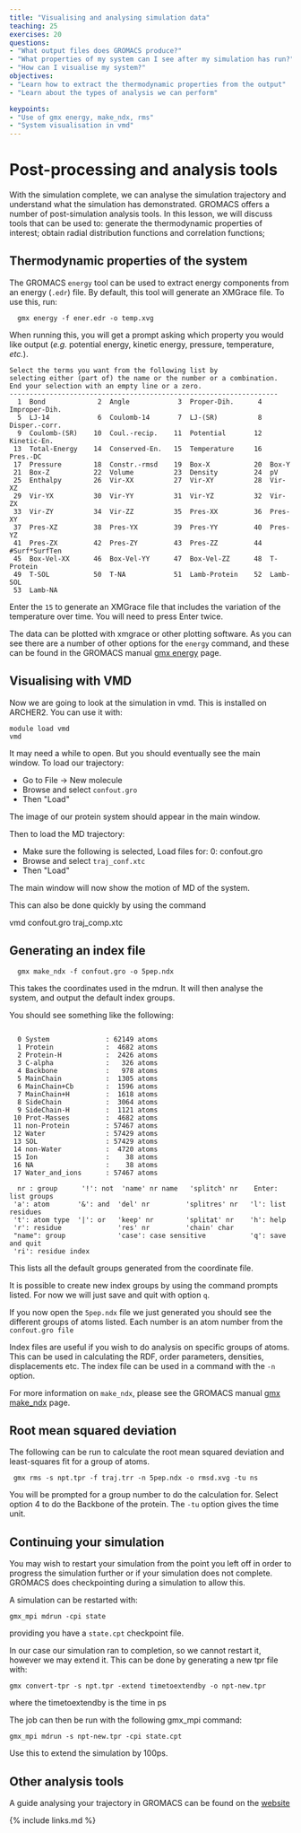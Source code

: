 ```yaml
---
title: "Visualising and analysing simulation data"
teaching: 25
exercises: 20
questions:
- "What output files does GROMACS produce?"
- "What properties of my system can I see after my simulation has run?"
- "How can I visualise my system?"
objectives:
- "Learn how to extract the thermodynamic properties from the output"
- "Learn about the types of analysis we can perform"

keypoints:
- "Use of gmx energy, make_ndx, rms"
- "System visualisation in vmd"
---
```


Post-processing and analysis tools
==================================

With the simulation complete, we can analyse the simulation trajectory and 
understand what the simulation has demonstrated. GROMACS offers a number of 
post-simulation analysis tools. In this lesson, we will discuss tools that 
can be used to: generate the thermodynamic properties of interest; obtain 
radial distribution functions and correlation functions; 

Thermodynamic properties of the system
--------------------------------------

The GROMACS ``energy`` tool can be used to extract energy components from an 
energy (``.edr``) file. By default, this tool will generate an XMGrace file. 
To use this, run:

```
  gmx energy -f ener.edr -o temp.xvg
```

When running this, you will get a prompt asking which property you would like 
output (*e.g.* potential energy, kinetic energy, pressure, temperature, 
*etc.*). 

```
Select the terms you want from the following list by
selecting either (part of) the name or the number or a combination.
End your selection with an empty line or a zero.
-------------------------------------------------------------------
  1  Bond             2  Angle            3  Proper-Dih.      4  Improper-Dih. 
  5  LJ-14            6  Coulomb-14       7  LJ-(SR)          8  Disper.-corr. 
  9  Coulomb-(SR)    10  Coul.-recip.    11  Potential       12  Kinetic-En.   
 13  Total-Energy    14  Conserved-En.   15  Temperature     16  Pres.-DC      
 17  Pressure        18  Constr.-rmsd    19  Box-X           20  Box-Y         
 21  Box-Z           22  Volume          23  Density         24  pV            
 25  Enthalpy        26  Vir-XX          27  Vir-XY          28  Vir-XZ        
 29  Vir-YX          30  Vir-YY          31  Vir-YZ          32  Vir-ZX        
 33  Vir-ZY          34  Vir-ZZ          35  Pres-XX         36  Pres-XY       
 37  Pres-XZ         38  Pres-YX         39  Pres-YY         40  Pres-YZ       
 41  Pres-ZX         42  Pres-ZY         43  Pres-ZZ         44  #Surf*SurfTen 
 45  Box-Vel-XX      46  Box-Vel-YY      47  Box-Vel-ZZ      48  T-Protein     
 49  T-SOL           50  T-NA            51  Lamb-Protein    52  Lamb-SOL      
 53  Lamb-NA       
```


Enter the `15` to generate an XMGrace file that includes the variation
of the temperature over time. You will need to press Enter twice.


The data can be plotted with xmgrace or other plotting software.
As you can see there are a number of other options for the ``energy`` command,
and these can be found in the GROMACS manual 
[gmx energy](http://manual.gromacs.org/documentation/current/onlinehelp/gmx-energy.html)
page.

Visualising with VMD
--------------------


Now we are going to look at the simulation in vmd. This is installed on 
ARCHER2. You can use it with:

```
module load vmd
vmd
```
It may need a while to open. But you should eventually see the main window.
To load our trajectory:

* Go to File -> New molecule
* Browse and select ``confout.gro``
* Then "Load"

The image of our protein system should appear in the main window.

Then to load the MD trajectory:

* Make sure the following is selected,
   Load files for: 0: confout.gro
* Browse and select ``traj_conf.xtc``
* Then "Load"

The main window will now show the motion of MD of the system.

This can also be done quickly by using the command

vmd confout.gro traj_comp.xtc 


Generating an index file
------------------------


```
  gmx make_ndx -f confout.gro -o 5pep.ndx
```

This takes the coordinates used in the mdrun. It will then
analyse the system, and output the default index groups. 

You should see something like the following:

```

  0 System              : 62149 atoms
  1 Protein             :  4682 atoms
  2 Protein-H           :  2426 atoms
  3 C-alpha             :   326 atoms
  4 Backbone            :   978 atoms
  5 MainChain           :  1305 atoms
  6 MainChain+Cb        :  1596 atoms
  7 MainChain+H         :  1618 atoms
  8 SideChain           :  3064 atoms
  9 SideChain-H         :  1121 atoms
 10 Prot-Masses         :  4682 atoms
 11 non-Protein         : 57467 atoms
 12 Water               : 57429 atoms
 13 SOL                 : 57429 atoms
 14 non-Water           :  4720 atoms
 15 Ion                 :    38 atoms
 16 NA                  :    38 atoms
 17 Water_and_ions      : 57467 atoms
 
  nr : group      '!': not  'name' nr name   'splitch' nr    Enter: list groups
 'a': atom       '&': and  'del' nr         'splitres' nr   'l': list residues
 't': atom type  '|': or   'keep' nr        'splitat' nr    'h': help
 'r': residue              'res' nr         'chain' char
 "name": group             'case': case sensitive           'q': save and quit
 'ri': residue index
 ```

This lists all the default groups generated from the coordinate file.

It is possible to create new index groups by using the command prompts listed.
For now we will just save and quit with option ``q``.

If you now open the ``5pep.ndx`` file we just generated you should see
the different groups of atoms listed. Each number is an atom number from the 
``confout.gro file``

Index files are useful if you wish to do analysis on specific groups of atoms.
This can be used in calculating the RDF, order parameters, densities, 
displacements etc. The index file can be used in a command with the ``-n``
option.

For more information on ``make_ndx``, please see the
GROMACS manual
[gmx make_ndx](http://manual.gromacs.org/documentation/current/onlinehelp/gmx-make_ndx.html) 
page.

Root mean squared deviation
----------------------------

The following can be run to calculate the root mean squared deviation and
least-squares fit for a group of atoms.

```
 gmx rms -s npt.tpr -f traj.trr -n 5pep.ndx -o rmsd.xvg -tu ns
```

You will be prompted for a group number to do the calculation for.
Select option 4 to do the Backbone of the protein. The ``-tu`` option
gives the time unit.


Continuing your simulation
---------------------------

You may wish to restart your simulation from the point you left off
in order to progress the simulation further or if your simulation 
does not complete. GROMACS does checkpointing during a simulation
to allow this. 

A simulation can be restarted with:

```
gmx_mpi mdrun -cpi state
```

providing you have a ``state.cpt`` checkpoint file.

In our case our simulation ran to completion, so we cannot restart it,
however we may extend it. This can be done by generating a new tpr
file with:

```
gmx convert-tpr -s npt.tpr -extend timetoextendby -o npt-new.tpr
```

where the timetoextendby is the time in ps

The job can then be run with the following gmx_mpi command:

```
gmx_mpi mdrun -s npt-new.tpr -cpi state.cpt
```

Use this to extend the simulation by 100ps.



Other analysis tools
-----------------------

A guide analysing your trajectory in GROMACS can be found on the 
[website](https://manual.gromacs.org/documentation/2019/reference-manual/analysis.html)


{% include links.md %}


